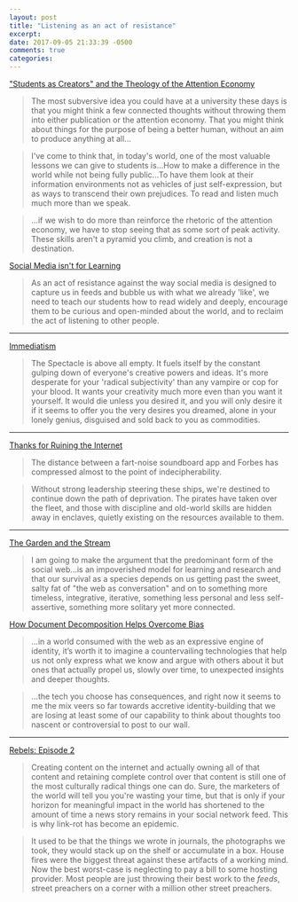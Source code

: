 ```yaml
---
layout: post
title: "Listening as an act of resistance"
excerpt: 
date: 2017-09-05 21:33:39 -0500
comments: true
categories: 
---
```


["Students as Creators" and the Theology of the Attention Economy](https://hapgood.us/2017/09/05/students-as-creators-and-the-capitalist-impulse/)

> The most subversive idea you could have at a university these days is that you might think a few connected thoughts without throwing them into either publication or the attention economy. That you might think about things for the purpose of being a better human, without an aim to produce anything at all...

> I've come to think that, in today's world, one of the most valuable lessons we can give to students is...How to make a difference in the world while not being fully public...To have them look at their information environments not as vehicles of just self-expression, but as ways to transcend their own prejudices. To read and listen much much more than we speak.

> ...if we wish to do more than reinforce the rhetoric of the attention economy, we have to stop seeing that as some sort of peak activity. These skills aren't a pyramid you climb, and creation is not a destination. 

[Social Media isn't for Learning](http://www.longviewoneducation.org/social-media-isnt-for-learning/)

> As an act of resistance against the way social media is designed to capture us in feeds and bubble us with what we already 'like', we need to teach our students how to read widely and deeply, encourage them to be curious and open-minded about the world, and to reclaim the act of listening to other people.

---

[Immediatism](/2003/03/04/Hakim-Bey/)

> The Spectacle is above all empty. It fuels itself by the constant gulping down of everyone's creative powers and ideas. It's more desperate for your 'radical subjectivity' than any vampire or cop for your blood. It wants your creativity much more even than you want it yourself. It would die unless you desired it, and you will only desire it if it seems to offer you the very desires you dreamed, alone in your lonely genius, disguised and sold back to you as commodities.

---

[Thanks for Ruining the Internet](/2014/02/12/thanks-for-ruining-the-internet/)

> The distance between a fart-noise soundboard app and Forbes has compressed almost to the point of indecipherability.

> Without strong leadership steering these ships, we're destined to continue down the path of deprivation. The pirates have taken over the fleet, and those with discipline and old-world skills are hidden away in enclaves, quietly existing on the resources available to them.

---

[The Garden and the Stream](https://hapgood.us/2015/10/17/the-garden-and-the-stream-a-technopastoral/)

> I am going to make the argument that the predominant form of the social web...is an impoverished model for learning and research and that our survival as a species depends on us getting past the sweet, salty fat of "the web as conversation" and on to something more timeless, integrative, iterative, something less personal and less self-assertive, something more solitary yet more connected.

[How Document Decomposition Helps Overcome Bias](https://hapgood.us/2016/09/04/how-document-decomposition-helps-overcome-bias/)

> ...in a world consumed with the web as an expressive engine of identity, it’s worth it to imagine a countervailing technologies that help us not only express what we know and argue with others about it but ones that actually propel us, slowly over time, to unexpected insights and deeper thoughts.

> ...the tech you choose has consequences, and right now it seems to me the mix veers so far towards accretive identity-building that we are losing at least some of our capability to think about thoughts too nascent or controversial to post to our wall.

---

[Rebels: Episode 2](/2016/09/05/rebels-episode-2/)

> Creating content on the internet and actually owning all of that content and retaining complete control over that content is still one of the most culturally radical things one can do. Sure, the marketers of the world will tell you you're wasting your time, but that is only if your horizon for meaningful impact in the world has shortened to the amount of time a news story remains in your social network feed. This is why link-rot has become an epidemic. 

> It used to be that the things we wrote in journals, the photographs we took, they would stack up on the shelf or accumulate in a box. House fires were the biggest threat against these artifacts of a working mind. Now the best worst-case is neglecting to pay a bill to some hosting provider. Most people are just throwing their best work to the _feeds_, street preachers on a corner with a million other street preachers.

